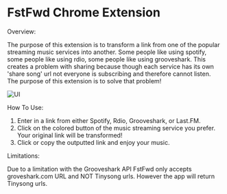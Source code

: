 # FstFwd Chrome Extension

Overview:

The purpose of this extension is to transform a link from one of the popular streaming music services into another. Some people like using spotify, some people like using rdio, some people like using grooveshark. This creates a problem with sharing because though each service has its own 'share song' url not everyone is subscribing and therefore cannot listen. The purpose of this extension is to solve that problem!

![UI](https://img.skitch.com/20110902-mg23a5rnt3hhu4nanm18nt4t9e.jpg "UI")

How To Use:

1. Enter in a link from either Spotify, Rdio, Grooveshark, or Last.FM. 
2. Click on the colored button of the music streaming service you prefer. Your original link will be transformed!
3. Click or copy the outputted link and enjoy your music. 

Limitations:

Due to a limitation with the Grooveshark API FstFwd only accepts groveshark.com URL and NOT Tinysong urls. However the app will return Tinysong urls.
